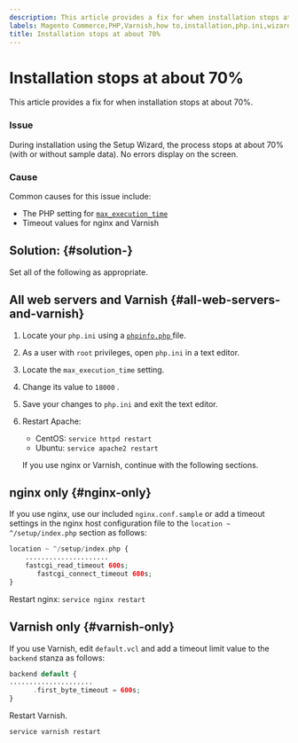 ```yaml
---
description: This article provides a fix for when installation stops at about 70%.
labels: Magento Commerce,PHP,Varnish,how to,installation,php.ini,wizard
title: Installation stops at about 70%
---
```


# Installation stops at about 70%

This article provides a fix for when installation stops at about 70%.

### Issue

During installation using the Setup Wizard, the process stops at about 70% (with or without sample data). No errors display on the screen.

### Cause

Common causes for this issue include:

* The PHP setting for [ `max_execution_time` ](http://php.net/manual/en/info.configuration.php#ini.max-execution-time)
* Timeout values for nginx and Varnish

## Solution: {#solution-}

Set all of the following as appropriate.

## All web servers and Varnish {#all-web-servers-and-varnish}

1. Locate your `php.ini` using a [ `phpinfo.php` ](https://devdocs.magento.com/guides/v2.3/install-gde/prereq/optional.html#install-optional-phpinfo) file.
1. As a user with `root` privileges, open `php.ini` in a text editor.
1. Locate the `max_execution_time` setting.
1. Change its value to `18000` .
1. Save your changes to `php.ini` and exit the text editor.
1. Restart Apache:    
    * CentOS: `service httpd restart`
    * Ubuntu: `service apache2 restart`

    If you use nginx or Varnish, continue with the following sections.    

## nginx only {#nginx-only}

If you use nginx, use our included `nginx.conf.sample` or add a timeout settings in the nginx host configuration file to the `location ~ ^/setup/index.php` section as follows:

```php
location ~ ^/setup/index.php {
    .....................
    fastcgi_read_timeout 600s;
       fastcgi_connect_timeout 600s;
}
```

Restart nginx: `service nginx restart`

## Varnish only {#varnish-only}

If you use Varnish, edit `default.vcl` and add a timeout limit value to the `backend` stanza as follows:

```php
backend default {
.....................
      .first_byte_timeout = 600s;
}
```

Restart Varnish.

```php
service varnish restart
```
